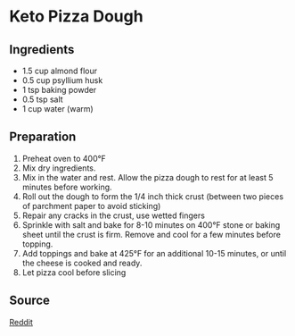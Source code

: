 # Keto Pizza Dough

## Ingredients

- 1.5 cup almond flour
- 0.5 cup psyllium husk
- 1 tsp baking powder
- 0.5 tsp salt
- 1 cup water (warm)

## Preparation

1. Preheat oven to 400°F
1. Mix dry ingredients.
1. Mix in the water and rest. Allow the pizza dough to rest for at least 5 minutes before working.
1. Roll out the dough to form the 1/4 inch thick crust (between two pieces of parchment paper to avoid sticking)
1. Repair any cracks in the crust, use wetted fingers
1. Sprinkle with salt and bake for 8-10 minutes on 400°F stone or baking sheet until the crust is firm. Remove and cool for a few minutes before topping.
1. Add toppings and bake at 425°F for an additional 10-15 minutes, or until the cheese is cooked and ready.
1. Let pizza cool before slicing

## Source

[Reddit](https://www.reddit.com/r/ketorecipes/comments/uncf52/easy_keto_pizza_crust_not_fathead/)
